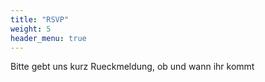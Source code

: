 ```yaml
---
title: "RSVP"
weight: 5
header_menu: true
---
```


Bitte gebt uns kurz Rueckmeldung, ob und wann ihr kommt
